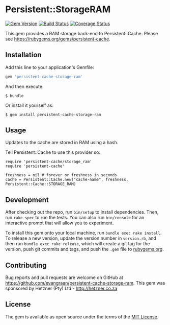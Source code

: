 # Persistent::StorageRAM

[![Gem Version](https://badge.fury.io/rb/persistent-cache-storage-ram.svg)](https://badge.fury.io/rb/persistent-cache-storage-ram)
[![Build Status](https://github.com/xneelo/persistent-cache-storage-ram/actions/workflows/test.yml/badge.svg?branch=master)](https://github.com/xneelo/persistent-cache-storage-ram/actions/workflows/test.yml)
[![Coverage Status](https://coveralls.io/repos/github/xneelo/persistent-cache-storage-ram/badge.svg?branch=master)](https://coveralls.io/github/xneelo/persistent-cache-storage-ram?branch=master)

This gem provides a RAM storage back-end to Persistent::Cache. Please see https://rubygems.org/gems/persistent-cache.

## Installation

Add this line to your application's Gemfile:

```ruby
gem 'persistent-cache-storage-ram'
```

And then execute:

    $ bundle

Or install it yourself as:

    $ gem install persistent-cache-storage-ram

## Usage

Updates to the cache are stored in RAM using a hash.

Tell Persistent::Cache to use this provider so:

    require 'persistent-cache/storage_ram'
    require 'persistent-cache'

    freshness = nil # forever or freshness in seconds
    cache = Persistent::Cache.new("cache-name", freshness, Persistent::Cache::STORAGE_RAM)

## Development

After checking out the repo, run `bin/setup` to install dependencies. Then, run `rake spec` to run the tests. You can also run `bin/console` for an interactive prompt that will allow you to experiment.

To install this gem onto your local machine, run `bundle exec rake install`. To release a new version, update the version number in `version.rb`, and then run `bundle exec rake release`, which will create a git tag for the version, push git commits and tags, and push the `.gem` file to [rubygems.org](https://rubygems.org).

## Contributing

Bug reports and pull requests are welcome on GitHub at https://github.com/evangraan/persistent-cache-storage-ram. This gem was sponsored by Hetzner (Pty) Ltd - http://hetzner.co.za

## License

The gem is available as open source under the terms of the [MIT License](http://opensource.org/licenses/MIT).


